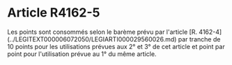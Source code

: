 # Article R4162-5

 

<div align="left">
  Les points sont consommés selon le barème prévu par l'article [R. 4162-4](../LEGITEXT000006072050/LEGIARTI000029560026.md) par tranche de 10 points pour les utilisations prévues aux 2° et 3° de cet article et point par point pour l'utilisation prévue au 1° du même article.<br /> <br /> <br />